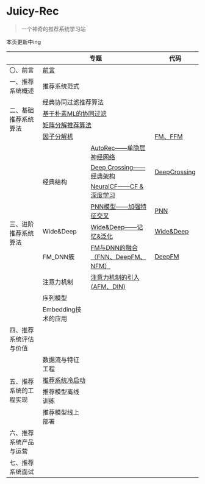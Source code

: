 # Juicy-Rec

> 一个神奇的推荐系统学习站

本页更新中ing

<table>
<thead>
  <tr>
    <th></th>
    <th colspan="2">专题</th>
    <th>代码</th>
  </tr>
</thead>
<tbody>
  <tr>
    <td>〇、前言</td>
    <td colspan="2"><a href="https://juicy-rec.emx6.com/#/README">前言</a></td>
    <td></td>
  </tr>
  <tr>
    <td>一、推荐系统概述</td>
    <td colspan="2">推荐系统范式</td>
    <td></td>
  </tr>
  <tr>
    <td rowspan="4">二、基础推荐系统算法</td>
    <td colspan="2">经典协同过滤推荐算法</td>
    <td></td>
  </tr>
  <tr>
    <td colspan="2"><a href="https://juicy-rec.emx6.com/#/%E6%8E%A8%E8%8D%90%E7%B3%BB%E7%BB%9F%E5%9F%BA%E7%A1%80%E7%AE%97%E6%B3%95/%E5%9F%BA%E4%BA%8E%E6%9C%B4%E7%B4%A0ML%E7%9A%84%E5%8D%8F%E5%90%8C%E8%BF%87%E6%BB%A4">基于朴素ML的协同过滤</a></td>
    <td></td>
  </tr>
  <tr>
    <td colspan="2"><a href="https://juicy-rec.emx6.com/#/%E6%8E%A8%E8%8D%90%E7%B3%BB%E7%BB%9F%E5%9F%BA%E7%A1%80%E7%AE%97%E6%B3%95/%E7%9F%A9%E9%98%B5%E5%88%86%E8%A7%A3%E6%8E%A8%E8%8D%90%E7%AE%97%E6%B3%95">矩阵分解推荐算法</a></td>
    <td></td>
  </tr>
  <tr>
    <td colspan="2"><a href="https://juicy-rec.emx6.com/#/%E6%8E%A8%E8%8D%90%E7%B3%BB%E7%BB%9F%E5%9F%BA%E7%A1%80%E7%AE%97%E6%B3%95/%E5%9B%A0%E5%AD%90%E5%88%86%E8%A7%A3%E6%9C%BA">因子分解机</a></td>
    <td><a href="https://github.com/ZJYCP/juicy-rec/tree/main/code/FM">FM、FFM</a></td>
  </tr>
  <tr>
    <td rowspan="9">三、进阶推荐系统算法</td>
    <td rowspan="4">经典结构</td>
    <td><a href="https://juicy-rec.emx6.com/#/%E6%B7%B1%E5%BA%A6%E5%AD%A6%E4%B9%A0%E6%8E%A8%E8%8D%90%E7%AE%97%E6%B3%95/AutoRec">AutoRec——单隐层神经网络</a></td>
    <td></td>
  </tr>
  <tr>
    <td><a href="https://juicy-rec.emx6.com/#/%E6%B7%B1%E5%BA%A6%E5%AD%A6%E4%B9%A0%E6%8E%A8%E8%8D%90%E7%AE%97%E6%B3%95/Deep_Crossing">Deep Crossing——经典架构</a></td>
    <td><a href="https://github.com/ZJYCP/juicy-rec/tree/main/code/DeepCrossing">DeepCrossing</a></td>
  </tr>
  <tr>
    <td><a href="https://juicy-rec.emx6.com/#/%E5%BA%A6%E5%AD%A6%E4%B9%A0%E6%8E%A8%E8%8D%90%E7%AE%97%E6%B3%95/NeuralCF">NeuralCF——CF &amp; 深度学习</a></td>
    <td></td>
  </tr>
  <tr>
    <td><a href="https://juicy-rec.emx6.com/#/%E6%B7%B1%E5%BA%A6%E5%AD%A6%E4%B9%A0%E6%8E%A8%E8%8D%90%E7%AE%97%E6%B3%95/PNN">PNN模型——加强特征交叉</a></td>
    <td><a href="https://github.com/ZJYCP/juicy-rec/tree/main/code/PNN">PNN</a></td>
  </tr>
  <tr>
    <td>Wide&amp;Deep</td>
    <td><a href="https://juicy-rec.emx6.com/#/%E6%B7%B1%E5%BA%A6%E5%AD%A6%E4%B9%A0%E6%8E%A8%E8%8D%90%E7%AE%97%E6%B3%95/Wide&Deep">Wide&amp;Deep——记忆&amp;泛化</a></td>
    <td><a href="https://github.com/ZJYCP/juicy-rec/tree/main/code/WideDeep">Wide&amp;Deep</a></td>
  </tr>
  <tr>
    <td>FM_DNN簇</td>
    <td><a href="https://juicy-rec.emx6.com/#/%E6%B7%B1%E5%BA%A6%E5%AD%A6%E4%B9%A0%E6%8E%A8%E8%8D%90%E7%AE%97%E6%B3%95/FM_Deep">FM与DNN的融合（FNN、DeepFM、NFM）</a></td>
    <td><a href="https://github.com/ZJYCP/juicy-rec/tree/main/code/DeepFM">DeepFM</a></td>
  </tr>
  <tr>
    <td>注意力机制</td>
    <td><a href="https://juicy-rec.emx6.com/#/%E6%B7%B1%E5%BA%A6%E5%AD%A6%E4%B9%A0%E6%8E%A8%E8%8D%90%E7%AE%97%E6%B3%95/Attention">注意力机制的引入(AFM、DIN)</a></td>
    <td></td>
  </tr>
  <tr>
    <td>序列模型</td>
    <td></td>
    <td></td>
  </tr>
  <tr>
    <td>Embedding技术的应用</td>
    <td></td>
    <td></td>
  </tr>
  <tr>
    <td>四、推荐系统评估与价值</td>
    <td></td>
    <td></td>
    <td></td>
  </tr>
  <tr>
    <td rowspan="4">五、推荐系统的工程实现</td>
    <td>数据流与特征工程</td>
    <td></td>
    <td></td>
  </tr>
  <tr>
    <td colspan="2"><a href="https://juicy-rec.emx6.com/#/%E6%8E%A8%E8%8D%90%E7%B3%BB%E7%BB%9F%E7%9A%84%E5%B7%A5%E7%A8%8B%E5%AE%9E%E7%8E%B0/%E6%8E%A8%E8%8D%90%E7%B3%BB%E7%BB%9F%E5%86%B7%E5%90%AF%E5%8A%A8">推荐系统冷启动</a></td>
    <td></td>
  </tr>
  <tr>
    <td>推荐模型离线训练</td>
    <td></td>
    <td></td>
  </tr>
  <tr>
    <td>推荐模型线上部署</td>
    <td></td>
    <td></td>
  </tr>
  <tr>
    <td>六、推荐系统产品与运营</td>
    <td></td>
    <td></td>
    <td></td>
  </tr>
  <tr>
    <td>七、推荐系统面试</td>
    <td></td>
    <td></td>
    <td></td>
  </tr>
</tbody>
</table>

